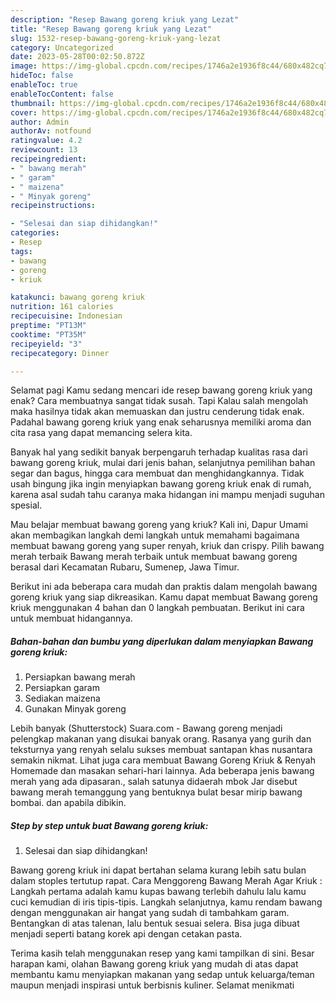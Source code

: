 ```yaml
---
description: "Resep Bawang goreng kriuk yang Lezat"
title: "Resep Bawang goreng kriuk yang Lezat"
slug: 1532-resep-bawang-goreng-kriuk-yang-lezat
category: Uncategorized
date: 2023-05-28T00:02:50.872Z
image: https://img-global.cpcdn.com/recipes/1746a2e1936f8c44/680x482cq70/bawang-goreng-kriuk-foto-resep-utama.jpg
hideToc: false
enableToc: true
enableTocContent: false
thumbnail: https://img-global.cpcdn.com/recipes/1746a2e1936f8c44/680x482cq70/bawang-goreng-kriuk-foto-resep-utama.jpg
cover: https://img-global.cpcdn.com/recipes/1746a2e1936f8c44/680x482cq70/bawang-goreng-kriuk-foto-resep-utama.jpg
author: Admin
authorAv: notfound
ratingvalue: 4.2
reviewcount: 13
recipeingredient:
- " bawang merah"
- " garam"
- " maizena"
- " Minyak goreng"
recipeinstructions:

- "Selesai dan siap dihidangkan!"
categories:
- Resep
tags:
- bawang
- goreng
- kriuk

katakunci: bawang goreng kriuk 
nutrition: 161 calories
recipecuisine: Indonesian
preptime: "PT13M"
cooktime: "PT35M"
recipeyield: "3"
recipecategory: Dinner

---
```



Selamat pagi Kamu sedang mencari ide resep bawang goreng kriuk yang enak? Cara membuatnya sangat tidak susah. Tapi Kalau salah mengolah maka hasilnya tidak akan memuaskan dan justru cenderung tidak enak. Padahal bawang goreng kriuk yang enak seharusnya memiliki aroma dan cita rasa yang dapat memancing selera kita.


Banyak hal yang sedikit banyak berpengaruh terhadap kualitas rasa dari bawang goreng kriuk, mulai dari jenis bahan, selanjutnya pemilihan bahan segar dan bagus, hingga cara membuat dan menghidangkannya. Tidak usah bingung jika ingin menyiapkan bawang goreng kriuk enak di rumah, karena asal sudah tahu caranya maka hidangan ini mampu menjadi suguhan spesial.

Mau belajar membuat bawang goreng yang kriuk? Kali ini, Dapur Umami akan membagikan langkah demi langkah untuk memahami bagaimana membuat bawang goreng yang super renyah, kriuk dan crispy. Pilih bawang merah terbaik Bawang merah terbaik untuk membuat bawang goreng berasal dari Kecamatan Rubaru, Sumenep, Jawa Timur.


Berikut ini ada beberapa cara mudah dan praktis dalam mengolah bawang goreng kriuk yang siap dikreasikan. Kamu dapat membuat Bawang goreng kriuk menggunakan 4 bahan dan 0 langkah pembuatan. Berikut ini cara untuk membuat hidangannya.

<!--inarticleads1-->

##### Bahan-bahan dan bumbu yang diperlukan dalam menyiapkan Bawang goreng kriuk:

1. Persiapkan  bawang merah
1. Persiapkan  garam
1. Sediakan  maizena
1. Gunakan  Minyak goreng


Lebih banyak (Shutterstock) Suara.com - Bawang goreng menjadi pelengkap makanan yang disukai banyak orang. Rasanya yang gurih dan teksturnya yang renyah selalu sukses membuat santapan khas nusantara semakin nikmat. Lihat juga cara membuat Bawang Goreng Kriuk &amp; Renyah Homemade dan masakan sehari-hari lainnya. Ada beberapa jenis bawang merah yang ada dipasaran., salah satunya didaerah mbok Jar disebut bawang merah temanggung yang bentuknya bulat besar mirip bawang bombai. dan apabila dibikin. 

<!--inarticleads2-->

##### Step by step untuk buat Bawang goreng kriuk:


1. Selesai dan siap dihidangkan!

Bawang goreng kriuk ini dapat bertahan selama kurang lebih satu bulan dalam stoples tertutup rapat. Cara Menggoreng Bawang Merah Agar Kriuk : Langkah pertama adalah kamu kupas bawang terlebih dahulu lalu kamu cuci kemudian di iris tipis-tipis. Langkah selanjutnya, kamu rendam bawang dengan menggunakan air hangat yang sudah di tambahkam garam. Bentangkan di atas talenan, lalu bentuk sesuai selera. Bisa juga dibuat menjadi seperti batang korek api dengan cetakan pasta. 

Terima kasih telah menggunakan resep yang kami tampilkan di sini. Besar harapan kami, olahan Bawang goreng kriuk yang mudah di atas dapat membantu kamu menyiapkan makanan yang sedap untuk keluarga/teman maupun menjadi inspirasi untuk berbisnis kuliner. Selamat menikmati
